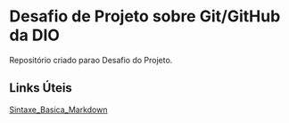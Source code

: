 # Desafio de Projeto sobre Git/GitHub da DIO
Repositório criado parao Desafio do Projeto.

## Links Úteis
[Sintaxe_Basica_Markdown](https://markdownguide.org/basic-syntax/)
